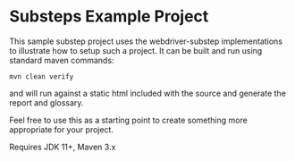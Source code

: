 Substeps Example Project
========================

This sample substep project uses the webdriver-substep implementations to illustrate how to setup such a project.
It can be built and run using standard maven commands:

```mvn clean verify```

and will run against a static html included with the source and generate the report and glossary.

Feel free to use this as a starting point to create something more appropriate for your project. 

Requires JDK 11+, Maven 3.x 
